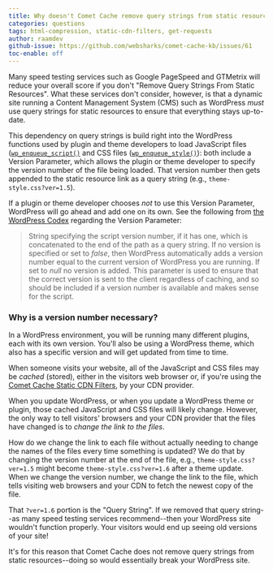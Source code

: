 ```yaml
---
title: Why doesn't Comet Cache remove query strings from static resources?
categories: questions
tags: html-compression, static-cdn-filters, get-requests
author: raamdev
github-issue: https://github.com/websharks/comet-cache-kb/issues/61
toc-enable: off
---
```


Many speed testing services such as Google PageSpeed and GTMetrix will reduce your overall score if you don't "Remove Query Strings From Static Resources". What these services don't consider, however, is that a dynamic site running a Content Management System (CMS) such as WordPress _must_ use query strings for static resources to ensure that everything stays up-to-date.

This dependency on query strings is build right into the WordPress functions used by plugin and theme developers to load JavaScript files ([`wp_enqueue_script()`](https://codex.wordpress.org/Function_Reference/wp_enqueue_script) and CSS files ([`wp_enqueue_style()`](https://codex.wordpress.org/Function_Reference/wp_enqueue_style)): both include a Version Parameter, which allows the plugin or theme developer to specify the version number of the file being loaded. That version number then gets appended to the static resource link as a query string (e.g., `theme-style.css?ver=1.5`).

If a plugin or theme developer chooses _not_ to use this Version Parameter, WordPress will go ahead and add one on its own. See the following from [the WordPress Codex](https://codex.wordpress.org/Function_Reference/wp_enqueue_script) regarding the Version Parameter:

> String specifying the script version number, if it has one, which is concatenated to the end of the path as a query string. If no version is specified or set to _false_, then WordPress automatically adds a version number equal to the current version of WordPress you are running. If set to _null_ no version is added. This parameter is used to ensure that the correct version is sent to the client regardless of caching, and so should be included if a version number is available and makes sense for the script.

### Why is a version number necessary?

In a WordPress environment, you will be running many different plugins, each with its own version. You'll also be using a WordPress theme, which also has a specific version and will get updated from time to time.

When someone visits your website, all of the JavaScript and CSS files may be _cached_ (stored), either in the visitors web browser or, if you're using the [Comet Cache Static CDN Filters](http://cometcache.com/kb-article/introduction-to-static-cdn-filters/), by your CDN provider.

When you update WordPress, or when you update a WordPress theme or plugin, those cached JavaScript and CSS files will likely change. However, the only way to tell visitors' browsers and your CDN provider that the files have changed is to _change the link to the files_. 

How do we change the link to each file without actually needing to change the names of the files every time something is updated? We do that by changing the version number at the end of the file, e.g., `theme-style.css?ver=1.5` might become `theme-style.css?ver=1.6` after a theme update. When we change the version number, we change the link to the file, which tells visiting web browsers and your CDN to fetch the newest copy of the file.

That `?ver=1.6` portion is the "Query String". If we removed that query string--as many speed testing services recommend--then your WordPress site wouldn't function properly. Your visitors would end up seeing old versions of your site!

It's for this reason that Comet Cache does not remove query strings from static resources--doing so would essentially break your WordPress site.
